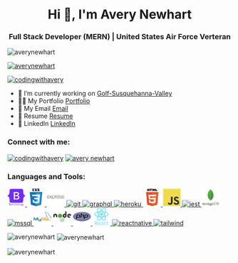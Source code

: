 <h1 align="center">Hi 👋, I'm Avery Newhart</h1>
<h3 align="center">Full Stack Developer (MERN) | United States Air Force Verteran</h3>

<p align="left"> <img src="https://komarev.com/ghpvc/?username=averynewhart&label=Profile%20views&color=0e75b6&style=flat" alt="averynewhart" /> </p>

<p align="left"> <a href="https://github.com/ryo-ma/github-profile-trophy"><img src="https://github-profile-trophy.vercel.app/?username=averynewhart" alt="averynewhart" /></a> </p>

<p align="left"> <a href="https://twitter.com/codingwithavery" target="blank"><img src="https://img.shields.io/twitter/follow/codingwithavery?logo=twitter&style=for-the-badge" alt="codingwithavery" /></a> </p>

- 🔭 I’m currently working on [Golf-Susquehanna-Valley](https://github.com/AveryNewhart/golf-susquehanna-valley)
- 👨‍💻 My Portfolio [Portfolio](https://averynewhart.com/)
- 📡 My Email [Email](newhartreeceavery@gmail.com)
- 📨 Resume [Resume](https://docs.google.com/document/d/1qLdQAMJpWMuR42K3zjjPuVEr6SNflDR7Uwsb2cQOWA8/edit?usp=sharing)
- 🔗 LinkedIn [LinkedIn](https://www.linkedin.com/in/avery-newhart-0654a9263/)

<h3 align="left">Connect with me:</h3>
<p align="left">
<a href="https://twitter.com/codingwithavery" target="blank"><img align="center" src="https://raw.githubusercontent.com/rahuldkjain/github-profile-readme-generator/master/src/images/icons/Social/twitter.svg" alt="codingwithavery" height="30" width="40" /></a>
<a href="https://www.linkedin.com/in/avery-newhart-0654a9263/" target="blank"><img align="center" src="https://raw.githubusercontent.com/rahuldkjain/github-profile-readme-generator/master/src/images/icons/Social/linked-in-alt.svg" alt="avery newhart" height="30" width="40" /></a>
</p>

<h3 align="left">Languages and Tools:</h3>
<p align="left"> <a href="https://getbootstrap.com" target="_blank" rel="noreferrer"> <img src="https://raw.githubusercontent.com/devicons/devicon/master/icons/bootstrap/bootstrap-plain-wordmark.svg" alt="bootstrap" width="40" height="40"/> </a> <a href="https://www.w3schools.com/css/" target="_blank" rel="noreferrer"> <img src="https://raw.githubusercontent.com/devicons/devicon/master/icons/css3/css3-original-wordmark.svg" alt="css3" width="40" height="40"/> </a> <a href="https://expressjs.com" target="_blank" rel="noreferrer"> <img src="https://raw.githubusercontent.com/devicons/devicon/master/icons/express/express-original-wordmark.svg" alt="express" width="40" height="40"/> </a> <a href="https://git-scm.com/" target="_blank" rel="noreferrer"> <img src="https://www.vectorlogo.zone/logos/git-scm/git-scm-icon.svg" alt="git" width="40" height="40"/> </a> <a href="https://graphql.org" target="_blank" rel="noreferrer"> <img src="https://www.vectorlogo.zone/logos/graphql/graphql-icon.svg" alt="graphql" width="40" height="40"/> </a> <a href="https://heroku.com" target="_blank" rel="noreferrer"> <img src="https://www.vectorlogo.zone/logos/heroku/heroku-icon.svg" alt="heroku" width="40" height="40"/> </a> <a href="https://www.w3.org/html/" target="_blank" rel="noreferrer"> <img src="https://raw.githubusercontent.com/devicons/devicon/master/icons/html5/html5-original-wordmark.svg" alt="html5" width="40" height="40"/> </a> <a href="https://developer.mozilla.org/en-US/docs/Web/JavaScript" target="_blank" rel="noreferrer"> <img src="https://raw.githubusercontent.com/devicons/devicon/master/icons/javascript/javascript-original.svg" alt="javascript" width="40" height="40"/> </a> <a href="https://jestjs.io" target="_blank" rel="noreferrer"> <img src="https://www.vectorlogo.zone/logos/jestjsio/jestjsio-icon.svg" alt="jest" width="40" height="40"/> </a> <a href="https://www.mongodb.com/" target="_blank" rel="noreferrer"> <img src="https://raw.githubusercontent.com/devicons/devicon/master/icons/mongodb/mongodb-original-wordmark.svg" alt="mongodb" width="40" height="40"/> </a> <a href="https://www.microsoft.com/en-us/sql-server" target="_blank" rel="noreferrer"> <img src="https://www.svgrepo.com/show/303229/microsoft-sql-server-logo.svg" alt="mssql" width="40" height="40"/> </a> <a href="https://www.mysql.com/" target="_blank" rel="noreferrer"> <img src="https://raw.githubusercontent.com/devicons/devicon/master/icons/mysql/mysql-original-wordmark.svg" alt="mysql" width="40" height="40"/> </a> <a href="https://nodejs.org" target="_blank" rel="noreferrer"> <img src="https://raw.githubusercontent.com/devicons/devicon/master/icons/nodejs/nodejs-original-wordmark.svg" alt="nodejs" width="40" height="40"/> </a> <a href="https://www.php.net" target="_blank" rel="noreferrer"> <img src="https://raw.githubusercontent.com/devicons/devicon/master/icons/php/php-original.svg" alt="php" width="40" height="40"/> </a> <a href="https://reactjs.org/" target="_blank" rel="noreferrer"> <img src="https://raw.githubusercontent.com/devicons/devicon/master/icons/react/react-original-wordmark.svg" alt="react" width="40" height="40"/> </a> <a href="https://reactnative.dev/" target="_blank" rel="noreferrer"> <img src="https://reactnative.dev/img/header_logo.svg" alt="reactnative" width="40" height="40"/> </a> <a href="https://tailwindcss.com/" target="_blank" rel="noreferrer"> <img src="https://www.vectorlogo.zone/logos/tailwindcss/tailwindcss-icon.svg" alt="tailwind" width="40" height="40"/> </a> </p>

<p><img align="left" src="https://github-readme-stats.vercel.app/api/top-langs?username=averynewhart&show_icons=true&locale=en&layout=compact" alt="averynewhart" /></p>

<p>&nbsp;<img align="center" src="https://github-readme-stats.vercel.app/api?username=averynewhart&show_icons=true&locale=en" alt="averynewhart" /></p>

<p><img align="center" src="https://github-readme-streak-stats.herokuapp.com/?user=averynewhart&" alt="averynewhart" /></p>
